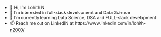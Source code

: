 - 👋 Hi, I’m Lohith N
- 👀 I’m interested in full-stack development and Data Science
- 🌱 I’m currently learning Data Science, DSA and FULL-stack development
- 📫 Reach me out on LinkedIN at https://www.linkedin.com/in/lohith-n2000/ 

<!---
LohithN10/LohithN10 is a ✨ special ✨ repository because its `README.md` (this file) appears on your GitHub profile.
You can click the Preview link to take a look at your changes.
--->
